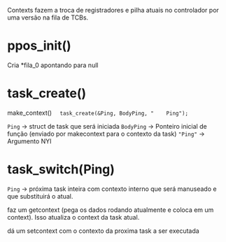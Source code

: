Contexts fazem a troca de registradores e pilha atuais no controlador por uma versão na fila de TCBs.

# ppos_init()

Cria *fila_0 apontando para null

# task_create()

  make_context()
  ```  task_create(&Ping, BodyPing, "    Ping");```

  ```Ping``` -> struct de task que será iniciada
  ```BodyPing``` -> Ponteiro inicial de função (enviado por makecontext para o contexto da task)
  ```"Ping"``` -> Argumento NYI

# task_switch(Ping)

```Ping``` -> próxima task inteira com contexto interno que será manuseado e que substituirá o atual.
 
 faz um getcontext (pega os dados rodando atualmente e coloca em um context). Isso atualiza
 o context da task atual.

 dá um setcontext com o contexto da proxima task a ser executada 

 
